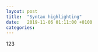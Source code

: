 ```yaml
---
layout: post
title:  "Syntax highlighting"
date:   2019-11-06 01:11:00 +0100
categories:
---
```


123